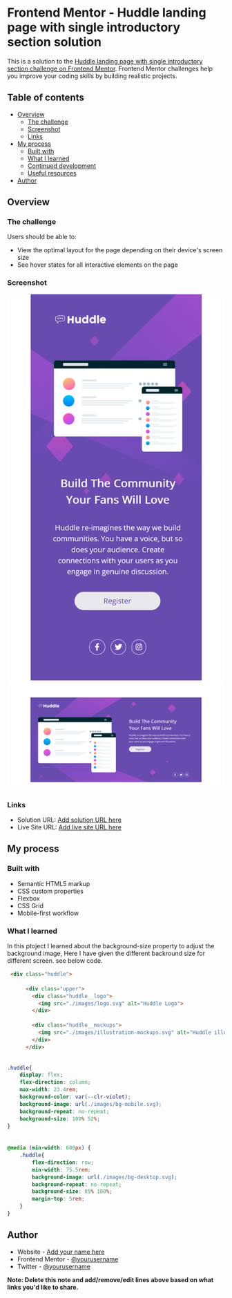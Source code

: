 # Frontend Mentor - Huddle landing page with single introductory section solution

This is a solution to the [Huddle landing page with single introductory section challenge on Frontend Mentor](https://www.frontendmentor.io/challenges/huddle-landing-page-with-a-single-introductory-section-B_2Wvxgi0). Frontend Mentor challenges help you improve your coding skills by building realistic projects. 

## Table of contents

- [Overview](#overview)
  - [The challenge](#the-challenge)
  - [Screenshot](#screenshot)
  - [Links](#links)
- [My process](#my-process)
  - [Built with](#built-with)
  - [What I learned](#what-i-learned)
  - [Continued development](#continued-development)
  - [Useful resources](#useful-resources)
- [Author](#author)


## Overview

### The challenge

Users should be able to:

- View the optimal layout for the page depending on their device's screen size
- See hover states for all interactive elements on the page

### Screenshot

![](./screenshot-mobile.png)
![](./screenshot-desktop.png)

### Links

- Solution URL: [Add solution URL here](https://your-solution-url.com)
- Live Site URL: [Add live site URL here](https://your-live-site-url.com)

## My process

### Built with

- Semantic HTML5 markup
- CSS custom properties
- Flexbox
- CSS Grid
- Mobile-first workflow

### What I learned

In this ptoject I learned about the background-size property to adjust the background image, Here I have given the different backround size for different screen. see below code.

```html
 <div class="huddle">
            
      <div class="upper">
        <div class="huddle__logo">
          <img src="./images/logo.svg" alt="Huddle Logo">
        </div>
  
        <div class="huddle__mockups">
          <img src="./images/illustration-mockups.svg" alt="Huddle illustration mockups">
        </div>
      </div>
```
```css

.huddle{
    display: flex;
    flex-direction: column;
    max-width: 23.4rem;
    background-color: var(--clr-violet);
    background-image: url(./images/bg-mobile.svg); 
    background-repeat: no-repeat;
    background-size: 100% 52%;
}


@media (min-width: 600px) {
    .huddle{
        flex-direction: row;
        min-width: 75.5rem;
        background-image: url(./images/bg-desktop.svg);
        background-repeat: no-repeat;
        background-size: 85% 100%;
        margin-top: 5rem;
    }
}
```


## Author

- Website - [Add your name here](https://www.your-site.com)
- Frontend Mentor - [@yourusername](https://www.frontendmentor.io/profile/yourusername)
- Twitter - [@yourusername](https://www.twitter.com/yourusername)

**Note: Delete this note and add/remove/edit lines above based on what links you'd like to share.**

